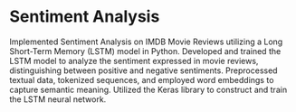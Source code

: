 # Sentiment Analysis
Implemented Sentiment Analysis on IMDB Movie Reviews utilizing a Long Short-Term Memory (LSTM) model in Python. Developed and trained the LSTM model to analyze the sentiment expressed in movie reviews, distinguishing between positive and negative sentiments. Preprocessed textual data, tokenized sequences, and employed word embeddings to capture semantic meaning. Utilized the Keras library to construct and train the LSTM neural network.
